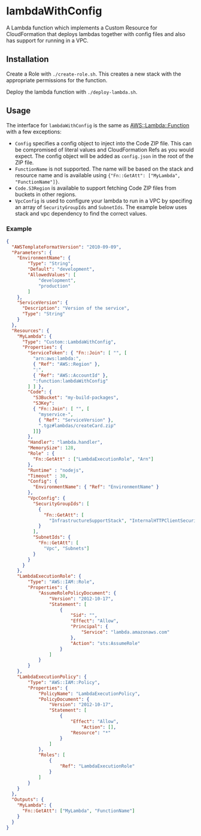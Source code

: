 # lambdaWithConfig

A Lambda function which implements a Custom Resource for CloudFormation that
deploys lambdas together with config files and also has support for running in a VPC.

## Installation

Create a Role with `./create-role.sh`. This creates a new stack with the
appropriate permissions for the function.

Deploy the lambda function with `./deploy-lambda.sh`.

## Usage

The interface for `lambdaWithConfig` is the same as [AWS::Lambda::Function](
http://docs.aws.amazon.com/AWSCloudFormation/latest/UserGuide/aws-resource-lambda-function.html)
with a few exceptions:

* `Config` specifies a config object to inject into the Code ZIP file. This
  can be compromised of literal values and CloudFormation Refs as you would
  expect. The config object will be added as `config.json` in the root of the
  ZIP file.
* `FunctionName` is not supported. The name will be based on the stack and resource name and is available
  using `{"Fn::GetAtt": ["MyLambda", "FunctionName"]}`.
* `Code.S3Region` is available to support fetching Code ZIP files from buckets
  in other regions.
* `VpcConfig` is used to configure your lambda to run in a VPC by specifing an array of 
  `SecurityGroupIds` and `SubnetIds`. The example below uses stack and vpc dependency to
  find the correct values.

### Example

```json
{
  "AWSTemplateFormatVersion": "2010-09-09",
  "Parameters": {
    "EnvironmentName": {
        "Type": "String",
        "Default": "development",
        "AllowedValues": [
            "development",
            "production"
        ]
    },
    "ServiceVersion": {
      "Description": "Version of the service",
      "Type": "String"
    }
  },
  "Resources": {
    "MyLambda": {
      "Type": "Custom::LambdaWithConfig",
      "Properties": {
        "ServiceToken": { "Fn::Join": [ "", [
          "arn:aws:lambda:",
          { "Ref": "AWS::Region" },
          ":",
          { "Ref": "AWS::AccountId" },
          ":function:lambdaWithConfig"
        ] ] },
        "Code": {
          "S3Bucket": "my-build-packages",
          "S3Key":
          { "Fn::Join": [ "", [
            "myservice-",
            { "Ref": "ServiceVersion" },
            ".tgz#lambdas/createCard.zip"
          ]]}
        },
        "Handler": "lambda.handler",
        "MemorySize": 128,
        "Role" : {
          "Fn::GetAtt" : ["LambdaExecutionRole", "Arn"]
        },
        "Runtime" : "nodejs",
        "Timeout" : 30,
        "Config": {
          "EnvironmentName": { "Ref": "EnvironmentName" }
        },
        "VpcConfig": {
          "SecurityGroupIds": [
            {
              "Fn::GetAtt": [
                "InfrastructureSupportStack", "InternalHTTPClientSecurityGroupId"]
            }
          ],
          "SubnetIds": {
            "Fn::GetAtt": [
              "Vpc", "Subnets"]
          }
        }
      }
    },
    "LambdaExecutionRole": {
        "Type": "AWS::IAM::Role",
        "Properties": {
            "AssumeRolePolicyDocument": {
                "Version": "2012-10-17",
                "Statement": [
                    {
                        "Sid": "",
                        "Effect": "Allow",
                        "Principal": {
                            "Service": "lambda.amazonaws.com"
                        },
                        "Action": "sts:AssumeRole"
                    }
                ]
            }
        }
    },
    "LambdaExecutionPolicy": {
        "Type": "AWS::IAM::Policy",
        "Properties": {
            "PolicyName": "LambdaExecutionPolicy",
            "PolicyDocument": {
                "Version": "2012-10-17",
                "Statement": [
                    {
                        "Effect": "Allow",
                            "Action": [],
                        "Resource": "*"
                    }
                ]
            },
            "Roles": [
                {
                    "Ref": "LambdaExecutionRole"
                }
            ]
        }
    }
  },
  "Outputs": {
    "MyLambda": {
      "Fn::GetAtt": ["MyLambda", "FunctionName"]
    }
  }
}
```
